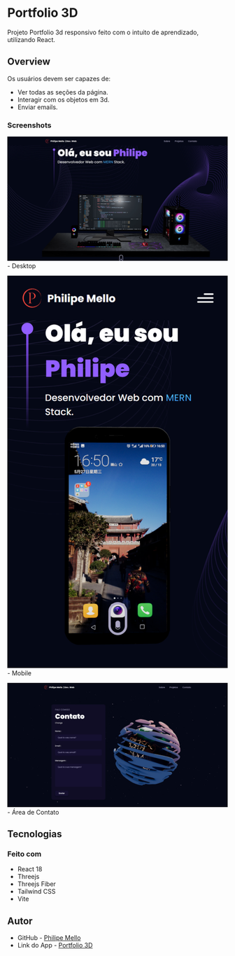 # Portfolio 3D

Projeto Portfolio 3d responsivo feito com o intuito de aprendizado, utilizando React.

## Overview

Os usuários devem ser capazes de:

- Ver todas as seções da página.
- Interagir com os objetos em 3d.
- Enviar emails.

### Screenshots

![](screenshots/desktop.png) - Desktop

![](screenshots/mobile.png) - Mobile

![](screenshots/contact.png) - Área de Contato


## Tecnologias

### Feito com

- React 18
- Threejs
- Threejs Fiber
- Tailwind CSS
- Vite


## Autor

- GitHub - [Philipe Mello](https://github.com/Philipessj1)
- Link do App - [Portfolio 3D](https://philipe-mello.vercel.app)
